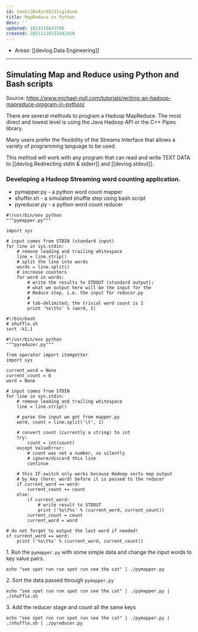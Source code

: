 ```yaml
---
id: hmo5i20x0zc85t21ig14vnk
title: MapReduce in Python
desc: ''
updated: 1653318643780
created: 20211124223442420
---
```


- Areas: [[devlog.Data Engineering]]

---

## Simulating Map and Reduce using Python and Bash scripts

Source: <https://www.michael-noll.com/tutorials/writing-an-hadoop-mapreduce-program-in-python/>

There are several methods to program a Hadoop MapReduce. The most direct and lowest level is using the Java Hadoop API or the C++ Pipes library.

Many users prefer the flexibility of the Streams Interface that allows a variety of programming language to be used.

This method will work with any program that can read and write TEXT DATA to [[devlog.Redirecting stdin & stderr]] and [[devlog.stdout]].

### Developing a Hadoop Streaming word counting application.

- pymapper.py - a python word count mapper
- shuffer.sh - a simulated shuffle step using bash script
- pyreducer.py - a python word count reducer

<!-- end list -->

    #!/usr/bin/env python
    """pymapper.py"""

    import sys

    # input comes from STDIN (standard input)
    for line in sys.stdin:
        # remove leading and trailing whitespace
        line = line.strip()
        # split the line into words
        words = line.split()
        # increase counters
        for word in words:
            # write the results to STDOUT (standard output);
            # what we output here will be the input for the
            # Reduce step, i.e. the input for reducer.py
            #
            # tab-delimited; the trivial word count is 1
            print '%s\t%s' % (word, 1)

    #!/bin/bash
    # shuffle.sh
    sort -k1,1

    #!/usr/bin/env python
    """pyreducer.py"""

    from operator import itemgetter
    import sys

    current_word = None
    current_count = 0
    word = None

    # input comes from STDIN
    for line in sys.stdin:
        # remove leading and trailing whitespace
        line = line.strip()

        # parse the input we got from mapper.py
        word, count = line.split('\t', 1)

        # convert count (currently a string) to int
        try:
            count = int(count)
        except ValueError:
            # count was not a number, so silently
            # ignore/discard this line
            continue

        # this IF-switch only works because Hadoop sorts map output
        # by key (here: word) before it is passed to the reducer
        if current_word == word:
            current_count += count
        else:
            if current_word:
                # write result to STDOUT
                print ('%s\t%s' % (current_word, current_count))
            current_count = count
            current_word = word

    # do not forget to output the last word if needed!
    if current_word == word:
        print ('%s\t%s' % (current_word, current_count))

1\. Run the `pymapper.py` with some simple data and change the input words to key value pairs.

    echo "see spot run run spot run see the cat" | ./pymapper.py

2\. Sort the data passed through `pymapper.py`

    echo "see spot run run spot run see the cat" | ./pymapper.py | ./shuffle.sh

3\. Add the reducer stage and count all the same keys

    echo "see spot run run spot run see the cat" | ./pymapper.py | ./shuffle.sh | ./pyreducer.py
